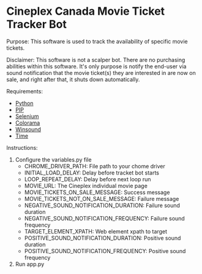 # Cineplex Canada Movie Ticket Tracker Bot
Purpose: This software is used to track the availability of specific movie tickets. 

Disclaimer: This software is not a scalper bot. There are no purchasing abilities within this software. It's only purpose is notify the end-user via sound notification that the movie ticket(s) they are interested in are now on sale, and right after that, it shuts down automatically.

Requirements:
 - [Python](https://www.python.org/)
 - [PIP](https://pip.pypa.io/en/stable/)
 - [Selenium](https://pypi.org/project/selenium/)
 - [Colorama](https://pypi.org/project/colorama/)
 - [Winsound](https://docs.python.org/3/library/winsound.html)
 - [Time](https://docs.python.org/3/library/time.html)

Instructions:
 1. Configure the variables.py file
	 - CHROME_DRIVER_PATH: File path to your chome driver
	 - INITIAL_LOAD_DELAY: Delay before tracket bot starts 
	 - LOOP_REPEAT_DELAY: Delay before next loop run
	 - MOVIE_URL: The Cineplex individual movie page
	 - MOVIE_TICKETS_ON_SALE_MESSAGE: Success message
	 - MOVIE_TICKETS_NOT_ON_SALE_MESSAGE: Failure message
	 - NEGATIVE_SOUND_NOTIFICATION_DURATION: Failure sound duration
	 - NEGATIVE_SOUND_NOTIFICATION_FREQUENCY: Failure sound frequency
	 - TARGET_ELEMENT_XPATH: Web element xpath to target
	 - POSITIVE_SOUND_NOTIFICATION_DURATION: Positive sound duration
	 - POSITIVE_SOUND_NOTIFICATION_FREQUENCY: Positive sound frequency
2. Run app.py